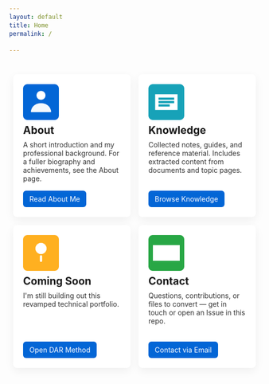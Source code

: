 ```yaml
---
layout: default
title: Home
permalink: /

---
```


<style>
/* Page-scoped quadrant grid for the home page */
.quadrant-grid {
  display: grid;
  grid-template-columns: 1fr 1fr;
  grid-template-rows: 1fr 1fr;
  gap: 1rem;
  max-width: 1100px;
  margin: 2rem auto;
  padding: 0.5rem;
}
.quadrant {
  background: #ffffff;
  border-radius: 8px;
  padding: 1.25rem;
  box-shadow: 0 6px 18px rgba(20,20,20,0.06);
  min-height: 220px;
  display: flex;
  flex-direction: column;
  justify-content: space-between;
}
.quadrant h2 { margin-top: 0; margin-bottom: 0.5rem; }
.quadrant p { margin: 0 0 1rem 0; color: #333; }
.quad-cta { display:inline-block; padding: 0.5rem 0.8rem; background:#0366d6; color:#fff; border-radius:6px; text-decoration:none; }
.quadrant .quad-img { width: 72px; height: 72px; display:block; margin-bottom: 0.5rem; }

@media (max-width: 760px) {
  .quadrant-grid { grid-template-columns: 1fr; }
}
</style>

<div class="quadrant-grid">
  <section class="quadrant" aria-labelledby="about-title">
    <div>
      <img class="quad-img" src="/assets/img/about.svg" alt="About" />
      <h2 id="about-title">About</h2>
      <p>A short introduction and my professional background. For a fuller biography and achievements, see the About page.</p>
    </div>
    <div>
      <a class="quad-cta" href="/aboutme/">Read About Me</a>
    </div>
  </section>

  <section class="quadrant" aria-labelledby="knowledge-title">
    <div>
      <img class="quad-img" src="/assets/img/knowledge.svg" alt="Knowledge" />
      <h2 id="knowledge-title">Knowledge</h2>
      <p>Collected notes, guides, and reference material. Includes extracted content from documents and topic pages.</p>
    </div>
    <div>
      <a class="quad-cta" href="/knowledge/">Browse Knowledge</a>
    </div>
  </section>

  <section class="quadrant" aria-labelledby="dar-title">
    <div>
      <img class="quad-img" src="/assets/img/coming-soon.svg" alt="Coming soon" />
      <h2 id="dar-title">Coming Soon</h2>
      <p>I'm still building out this revamped technical portfolio.</p>
    </div>
    <div>
      <a class="quad-cta" href="/knowledge/evaluation/DAR.md">Open DAR Method</a>
    </div>
  </section>

  <section class="quadrant" aria-labelledby="contact-title">
    <div>
      <img class="quad-img" src="/assets/img/contact.svg" alt="Contact" />
      <h2 id="contact-title">Contact</h2>
      <p>Questions, contributions, or files to convert — get in touch or open an Issue in this repo.</p>
    </div>
    <div>
      <a class="quad-cta" href="mailto:you@example.com">Contact via Email</a>
    </div>
  </section>
</div>